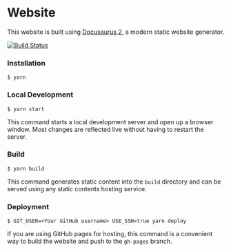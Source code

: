 # Website

This website is built using [Docusaurus 2](https://v2.docusaurus.io/), a modern static website generator.

[![Build Status](https://travis-ci.com/UWrc/UWrc.github.io.svg?branch=master)](https://travis-ci.com/UWrc/UWrc.github.io)

### Installation

```
$ yarn
```

### Local Development

```
$ yarn start
```

This command starts a local development server and open up a browser window. Most changes are reflected live without having to restart the server.

### Build

```
$ yarn build
```

This command generates static content into the `build` directory and can be served using any static contents hosting service.

### Deployment

```
$ GIT_USER=<Your GitHub username> USE_SSH=true yarn deploy
```

If you are using GitHub pages for hosting, this command is a convenient way to build the website and push to the `gh-pages` branch.
